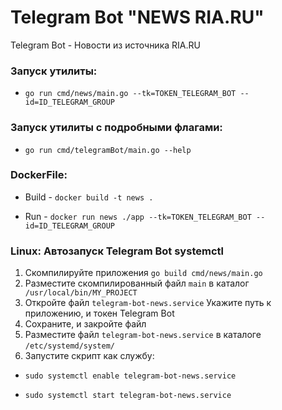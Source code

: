 # Telegram Bot "NEWS RIA.RU"
Telegram Bot - Новости из источника RIA.RU

### Запуск утилиты:
- `go run cmd/news/main.go --tk=TOKEN_TELEGRAM_BOT --id=ID_TELEGRAM_GROUP` 

### Запуск утилиты c подробными флагами:
- `go run cmd/telegramBot/main.go --help`

### DockerFile:
- Build - `docker build -t news .`

- Run -   `docker run news ./app --tk=TOKEN_TELEGRAM_BOT --id=ID_TELEGRAM_GROUP`

### Linux: Автозапуск Telegram Bot systemctl
1. Скомпилируйте приложения ` go build cmd/news/main.go `
2. Разместите скомпилированный файл ` main ` в каталог ` /usr/local/bin/MY_PROJECT`
3. Откройте файл ` telegram-bot-news.service ` Укажите путь к приложению, и токен Telegram Bot
4. Сохраните, и закройте файл
5. Разместите файл ` telegram-bot-news.service ` в каталоге ` /etc/systemd/system/ `
6. Запустите скрипт как службу:
- ` sudo systemctl enable telegram-bot-news.service `

- ` sudo systemctl start telegram-bot-news.service `
